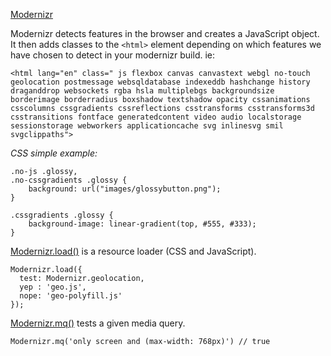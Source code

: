 [Modernizr](http://modernizr.com/)

Modernizr detects features in the browser and creates a JavaScript object. It then adds classes to the `<html>` element depending on which features we have chosen to detect in your modernizr build. ie:

```
<html lang="en" class=" js flexbox canvas canvastext webgl no-touch geolocation postmessage websqldatabase indexeddb hashchange history draganddrop websockets rgba hsla multiplebgs backgroundsize borderimage borderradius boxshadow textshadow opacity cssanimations csscolumns cssgradients cssreflections csstransforms csstransforms3d csstransitions fontface generatedcontent video audio localstorage sessionstorage webworkers applicationcache svg inlinesvg smil svgclippaths">
```

_CSS simple example:_
```
.no-js .glossy,
.no-cssgradients .glossy {
    background: url("images/glossybutton.png");
}

.cssgradients .glossy {
    background-image: linear-gradient(top, #555, #333);
}
```

[Modernizr.load()](http://modernizr.com/docs/#load) is a resource loader (CSS and JavaScript). 

```
Modernizr.load({
  test: Modernizr.geolocation,
  yep : 'geo.js',
  nope: 'geo-polyfill.js'
});
```

[Modernizr.mq()](http://modernizr.com/docs/#mq) tests a given media query.

```
Modernizr.mq('only screen and (max-width: 768px)') // true
```

 